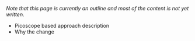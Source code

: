 
*Note that this page is currently an outline and most of the content is not yet written.*

- Picoscope based approach description
- Why the change
